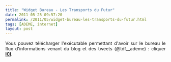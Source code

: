 ```yaml
---
title: "Widget Bureau - Les Transports du Futur"
date: 2011-05-25 09:57:20
permalink: /2011/05/widget-bureau-les-transports-du-futur.html
tags: [ADEME, internet]
layout: post
---
```


<p style="text-align: justify">Vous pouvez télécharger l'exécutable permettant d'avoir sur le bureau le flux d'informations venant du blog et des tweets (@tdf__ademe) : cliquer <strong><a href="http://desktopify.com/getwidget/Tweets%20Tdf" target="_blank">ICI</a></strong>.<br /> </p>

